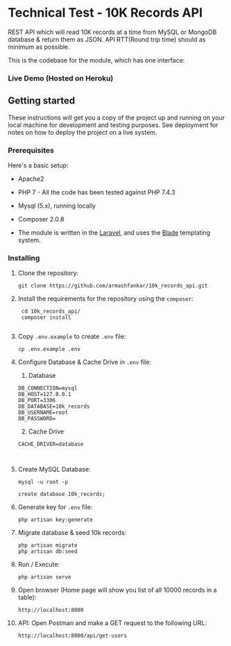 # Technical Test - 10K Records API 

REST API which will read 10K records at a time from MySQL or MongoDB database & return them as JSON. 
API RTT(Round trip time) should as minimum as possible. 

This is the codebase for the module, which has one interface:

### Live Demo (Hosted on Heroku)


## Getting started

These instructions will get you a copy of the project up and running on your local machine for development and testing purposes. See deployment for notes on how to deploy the project on a live system.

### Prerequisites

Here's a basic setup:

* Apache2
* PHP 7 - All the code has been tested against PHP 7.4.3
* Mysql (5.x), running locally
* Composer 2.0.8

* The module is written in the [Laravel](https://laravel.com/), and 
uses the [Blade](https://laravel.com/docs/8.x/blade) templating system.

 
### Installing

1. Clone the repository:
    ```shell script
    git clone https://github.com/armashfankar/10k_records_api.git

    ```

2. Install the requirements for the repository using the `composer`:
   ```shell script
    cd 10k_records_api/
    composer install
    
    ```

3. Copy `.env.example` to create `.env` file:
    ```shell script
    cp .env.example .env
    
    ```

4. Configure Database & Cache Drive in `.env` file:
    
    1. Database
    ```
    DB_CONNECTION=mysql
    DB_HOST=127.0.0.1
    DB_PORT=3306
    DB_DATABASE=10k_records
    DB_USERNAME=root
    DB_PASSWORD=
    ```

    2. Cache Drive
    ```
    CACHE_DRIVER=database
    


5. Create MySQL Database:
     ```shell script
    mysql -u root -p

    create database 10k_records;
    
    ```

6. Generate key for `.env` file:
    ```shell script
    php artisan key:generate
    
    ```

7. Migrate database & seed 10k records:
    ```shell script
    php artisan migrate
    php artisan db:seed
    ```

8. Run / Execute:
    ```shell script
    php artisan serve
    
    ```

9. Open browser (Home page will show you list of all 10000 records in a table):
    ```
    http://localhost:8000
    ````

10. API: Open Postman and make a GET request to the following URL:
    ```
    http://localhost:8000/api/get-users
    ````

    